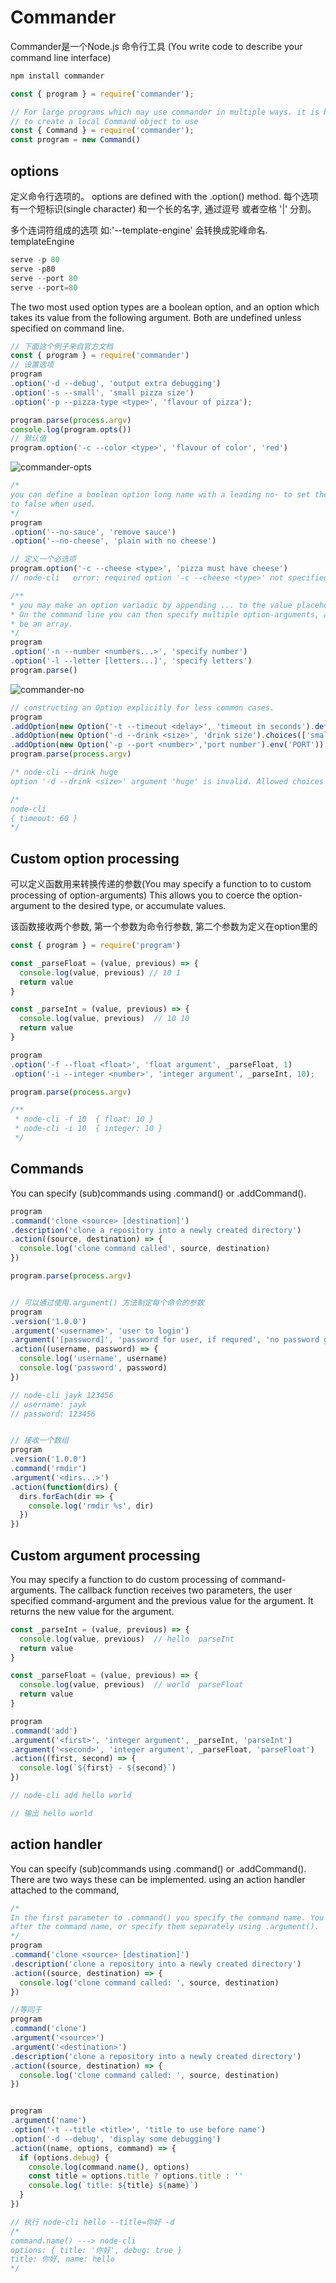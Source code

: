 # Commander

  Commander是一个Node.js 命令行工具 (You write code to describe your command line interface)
```js
npm install commander

const { program } = require('commander');

// For large programs which may use commander in multiple ways. it is better 
// to create a local Command object to use
const { Command } = require('commander');
const program = new Command()
```

## options

  定义命令行选项的。 options are defined with the .option() method. 每个选项有一个短标识(single character)
  和一个长的名字, 通过逗号 或者空格 '|' 分割。

  多个连词符组成的选项 如:'--template-engine' 会转换成驼峰命名. templateEngine
```js
serve -p 80
serve -p80
serve --port 80
serve --port=80
```

  The two most used option types are a boolean option, and an option which takes its value from the
  following argument. Both are undefined unless specified on command line.
```js
// 下面这个例子来自官方文档
const { program } = require('commander')
// 设置选项
program
.option('-d --debug', 'output extra debugging')
.option('-s --small', 'small pizza size')
.option('-p --pizza-type <type>', 'flavour of pizza');

program.parse(process.argv)
console.log(program.opts())
// 默认值
program.option('-c --color <type>', 'flavour of color', 'red')
```

![commander-opts](./images/commander-opts.png)

```js
/*
you can define a boolean option long name with a leading no- to set the option value
to false when used.
*/
program
.option('--no-sauce', 'remove sauce')
.option('--no-cheese', 'plain with no cheese')

// 定义一个必选项
program.option('-c --cheese <type>', 'pizza must have cheese')
// node-cli   error: required option '-c --cheese <type>' not specified

/**
* you may make an option variadic by appending ... to the value placeholder when declaring the option.
* On the command line you can then specify multiple option-arguments, and the parsed option value will
* be an array.
*/
program
.option('-n --number <numbers...>', 'specify number')
.option('-l --letter [letters...]', 'specify letters')
program.parse()
```

![commander-no](./images/commander-no.png)

```js
// constructing an Option explicitly for less common cases.
program
.addOption(new Option('-t --timeout <delay>', 'timeout in seconds').default(60, 'one minute'))
.addOption(new Option('-d --drink <size>', 'drink size').choices(['small', 'medium', 'large']))
.addOption(new Option('-p --port <number>','port number').env('PORT'))
program.parse(process.argv)

/* node-cli --drink huge
option '-d --drink <size>' argument 'huge' is invalid. Allowed choices are small, medium, large. */

/*
node-cli
{ timeout: 60 }
*/
```

## Custom option processing

  可以定义函数用来转换传递的参数(You may specify a function to to custom processing of option-arguments)
  This allows you to coerce the option-argument to the desired type, or accumulate values.

  该函数接收两个参数, 第一个参数为命令行参数, 第二个参数为定义在option里的
```js
const { program } = require('program')

const _parseFloat = (value, previous) => {
  console.log(value, previous) // 10 1
  return value
}

const _parseInt = (value, previous) => {
  console.log(value, previous)  // 10 10
  return value
}

program
.option('-f --float <float>', 'float argument', _parseFloat, 1)
.option('-i --integer <number>', 'integer argument', _parseInt, 10);

program.parse(process.argv)

/**
 * node-cli -f 10  { float: 10 } 
 * node-cli -i 10  { integer: 10 }
 */
```

## Commands

  You can specify (sub)commands using .command() or .addCommand().
```js
program
.command('clone <source> [destination]')
.description('clone a repository into a newly created directory')
.action((source, destination) => {
  console.log('clone command called', source, destination)
})

program.parse(process.argv)


// 可以通过使用.argument() 方法制定每个命令的参数
program
.version('1.0.0')
.argument('<username>', 'user to login')
.argument('[password]', 'password for user, if requred', 'no password given')
.action((username, password) => {
  console.log('username', username)
  console.log('password', password)
})

// node-cli jayk 123456
// username: jayk
// password: 123456


// 接收一个数组
program
.version('1.0.0')
.command('rmdir')
.argument('<dirs...>')
.action(function(dirs) {
  dirs.forEach(dir => {
    console.log('rmdir %s', dir)
  })
})
```

## Custom argument processing

  You may specify a function to do custom processing of command-arguments. The callback function
  receives two parameters, the user specified command-argument and the previous value for the argument.
  It returns the new value for the argument.
```js
const _parseInt = (value, previous) => {
  console.log(value, previous)  // hello  parseInt
  return value
}

const _parseFloat = (value, previous) => {
  console.log(value, previous)  // world  parseFloat
  return value
}

program
.command('add')
.argument('<first>', 'integer argument', _parseInt, 'parseInt')
.argument('<second>', 'integer argument', _parseFloat, 'parseFloat')
.action((first, second) => {
  console.log(`${first} - ${second}`)
})

// node-cli add hello world

// 输出 hello world
```

## action handler

  You can specify (sub)commands using .command() or .addCommand(). There are two ways these can be implemented.
  using an action handler attached to the command,

```js
/*
In the first parameter to .command() you specify the command name. You may append the command-arguments
after the command name, or specify them separately using .argument().
*/
program
.command('clone <source> [destination]')
.description('clone a repository into a newly created directory')
.action((source, destination) => {
  console.log('clone command called: ', source, destination)
})

//等同于
program
.command('clone')
.argument('<source>')
.argument('<destination>')
.description('clone a repository into a newly created directory')
.action((source, destination) => {
  console.log('clone command called: ', source, destination)
})


program
.argument('name')
.option('-t --title <title>', 'title to use before name')
.option('-d --debug', 'display some debugging')
.action((name, options, command) => {
  if (options.debug) {
    console.log(command.name(), options)
    const title = options.title ? options.title : ''
    console.log(`title: ${title} ${name}`)
  }
})

// 执行 node-cli hello --title=你好 -d
/*
command.name() ---> node-cli
options: { title: '你好', debug: true }
title: 你好, name: hello
*/
```